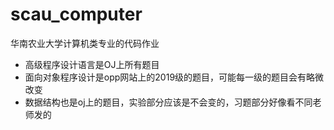 # scau_computer
华南农业大学计算机类专业的代码作业
- 高级程序设计语言是OJ上所有题目
- 面向对象程序设计是opp网站上的2019级的题目，可能每一级的题目会有略微改变
- 数据结构也是oj上的题目，实验部分应该是不会变的，习题部分好像看不同老师发的
